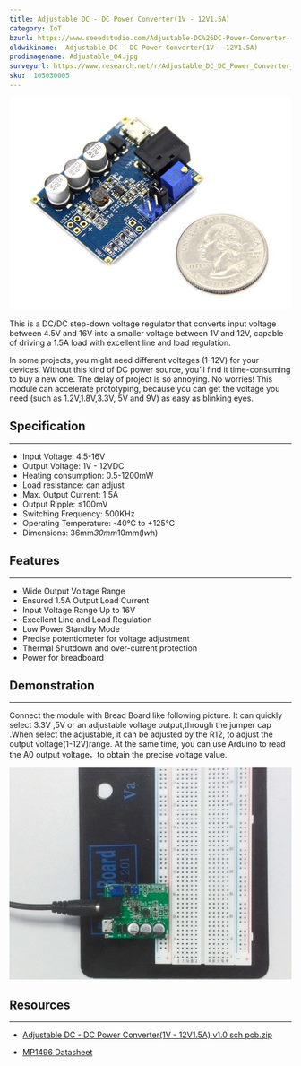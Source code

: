 ```yaml
---
title: Adjustable DC - DC Power Converter(1V - 12V1.5A)
category: IoT
bzurl: https://www.seeedstudio.com/Adjustable-DC%26DC-Power-Converter-(1V-12V%261.5A)-p-1996.html
oldwikiname:  Adjustable DC - DC Power Converter(1V - 12V1.5A)
prodimagename: Adjustable_04.jpg
surveyurl: https://www.research.net/r/Adjustable_DC_DC_Power_Converter_1V_12V_1point5A
sku:  105030005
---
```


![](https://github.com/SeeedDocument/Adjustable_DC_DC_Power_Converter_1V-12V-1.5A/raw/master/img/Adjustable_04.jpg)

This is a DC/DC step-down voltage regulator that converts input voltage between 4.5V and 16V into a smaller voltage between 1V and 12V, capable of driving a 1.5A load with excellent line and load regulation.

In some projects, you might need different voltages (1-12V) for your devices. Without this kind of DC power source, you’ll find it time-consuming to buy a new one. The delay of project is so annoying. No worries! This module can accelerate prototyping, because you can get the voltage you need (such as 1.2V,1.8V,3.3V, 5V and 9V) as easy as blinking eyes.

##  Specification
---
*   Input Voltage: 4.5-16V
*   Output Voltage: 1V - 12VDC
*   Heating consumption: 0.5-1200mW
*   Load resistance: can adjust
*   Max. Output Current: 1.5A
*   Output Ripple: ≤100mV
*   Switching Frequency: 500KHz
*   Operating Temperature: -40℃ to +125℃
*   Dimensions: 36mm*30mm*10mm(l*w*h)

##  Features
---
*   Wide Output Voltage Range
*   Ensured 1.5A Output Load Current
*   Input Voltage Range Up to 16V
*   Excellent Line and Load Regulation
*   Low Power Standby Mode
*   Precise potentiometer for voltage adjustment
*   Thermal Shutdown and over-current protection
*   Power for breadboard

##   Demonstration
---
Connect the module with Bread Board like following picture. It can quickly select 3.3V ,5V or an adjustable voltage output,through the jumper cap .When select the adjustable, it can be adjusted by the R12, to adjust the output voltage(1-12V)range. At the same time, you can use Arduino to read the A0 output voltage，to obtain the precise voltage value.

![](https://github.com/SeeedDocument/Adjustable_DC_DC_Power_Converter_1V-12V-1.5A/raw/master/img/ADJ_USER.jpg)

##   Resources
---
*   [Adjustable DC - DC Power Converter(1V - 12V1.5A) v1.0 sch pcb.zip](https://github.com/SeeedDocument/Adjustable_DC_DC_Power_Converter_1V-12V-1.5A/raw/master/res/Adjustable_DC-DC_Power_Converter-1V-12V1.5A-v1.0_sch_pcb.zip)

*   [MP1496 Datasheet](https://github.com/SeeedDocument/Adjustable_DC_DC_Power_Converter_1V-12V-1.5A/raw/master/res/MP1496-277526.pdf)
